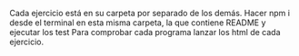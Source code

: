 Cada ejercicio está en su carpeta por separado de los demás.
Hacer npm i desde el terminal en esta misma carpeta, la que contiene README y ejecutar los test
Para comprobar cada programa lanzar los html de cada ejercicio.